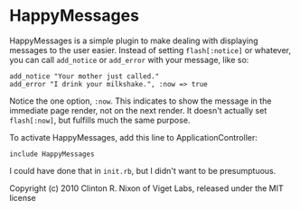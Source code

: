 HappyMessages
=============

HappyMessages is a simple plugin to make dealing with displaying messages to
the user easier. Instead of setting `flash[:notice]` or whatever, you can call
`add_notice` or `add_error` with your message, like so:

    add_notice "Your mother just called."
    add_error "I drink your milkshake.", :now => true

Notice the one option, `:now`. This indicates to show the message in the
immediate page render, not on the next render. It doesn't actually set
`flash[:now]`, but fulfills much the same purpose.

To activate HappyMessages, add this line to ApplicationController:

    include HappyMessages

I could have done that in `init.rb`, but I didn't want to be presumptuous.


Copyright (c) 2010 Clinton R. Nixon of Viget Labs, released under the MIT license
